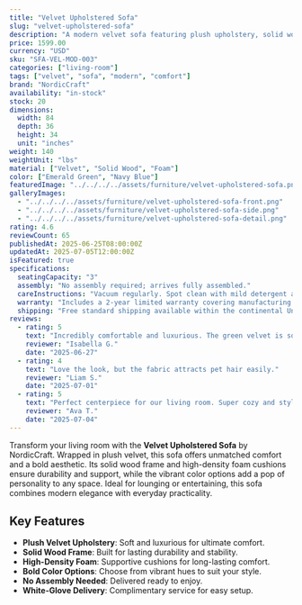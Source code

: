 ```yaml
---
title: "Velvet Upholstered Sofa"
slug: "velvet-upholstered-sofa"
description: "A modern velvet sofa featuring plush upholstery, solid wood construction, and vibrant color options for stylish, comfortable living rooms."
price: 1599.00
currency: "USD"
sku: "SFA-VEL-MOD-003"
categories: ["living-room"]
tags: ["velvet", "sofa", "modern", "comfort"]
brand: "NordicCraft"
availability: "in-stock"
stock: 20
dimensions:
  width: 84
  depth: 36
  height: 34
  unit: "inches"
weight: 140
weightUnit: "lbs"
material: ["Velvet", "Solid Wood", "Foam"]
color: ["Emerald Green", "Navy Blue"]
featuredImage: "../../../../assets/furniture/velvet-upholstered-sofa.png"
galleryImages:
  - "../../../../assets/furniture/velvet-upholstered-sofa-front.png"
  - "../../../../assets/furniture/velvet-upholstered-sofa-side.png"
  - "../../../../assets/furniture/velvet-upholstered-sofa-detail.png"
rating: 4.6
reviewCount: 65
publishedAt: 2025-06-25T08:00:00Z
updatedAt: 2025-07-05T12:00:00Z
isFeatured: true
specifications:
  seatingCapacity: "3"
  assembly: "No assembly required; arrives fully assembled."
  careInstructions: "Vacuum regularly. Spot clean with mild detergent and water."
  warranty: "Includes a 2-year limited warranty covering manufacturing defects."
  shipping: "Free standard shipping available within the continental United States."
reviews:
  - rating: 5
    text: "Incredibly comfortable and luxurious. The green velvet is so vibrant!"
    reviewer: "Isabella G."
    date: "2025-06-27"
  - rating: 4
    text: "Love the look, but the fabric attracts pet hair easily."
    reviewer: "Liam S."
    date: "2025-07-01"
  - rating: 5
    text: "Perfect centerpiece for our living room. Super cozy and stylish."
    reviewer: "Ava T."
    date: "2025-07-04"
---
```


Transform your living room with the **Velvet Upholstered Sofa** by NordicCraft. Wrapped in plush velvet, this sofa offers unmatched comfort and a bold aesthetic. Its solid wood frame and high-density foam cushions ensure durability and support, while the vibrant color options add a pop of personality to any space. Ideal for lounging or entertaining, this sofa combines modern elegance with everyday practicality.

## Key Features

- **Plush Velvet Upholstery**: Soft and luxurious for ultimate comfort.
- **Solid Wood Frame**: Built for lasting durability and stability.
- **High-Density Foam**: Supportive cushions for long-lasting comfort.
- **Bold Color Options**: Choose from vibrant hues to suit your style.
- **No Assembly Needed**: Delivered ready to enjoy.
- **White-Glove Delivery**: Complimentary service for easy setup.
